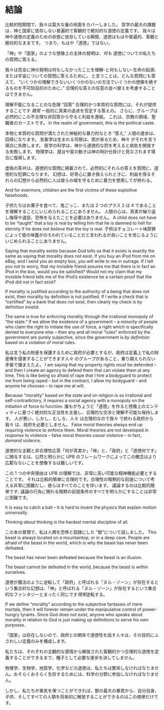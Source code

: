 # 結論

比較的短期間で、我々は莫大な量の地面をカバーしました。 哲学の最大の課題は、神と国家に依存しない普遍的で客観的で絶対的な道徳の定義です。 我々は神や道徳の定義のための状態に依存している瞬間、道徳はもはや普遍的、客観と絶対的なままです。 つまり、もはや「道徳」ではない。

「神」や「国家」のような想像上の主体の発明は、*何も* 道徳についての私たちの質問に答える。

我々は完全に神の発明は何もしなかったことを理解-と何もしない-生命の起源、または宇宙についての質問に答えるために。 と言うことは、どんな質問にも答えて、 “いくつかの理解できないいくつかのないの方法でいくつかの想像を絶するものを不可知目的のために、” 合理的な答えの任意の並べ替えを考慮することはできません。

理解不能になることのな危険 “回答” 合理的かつ本質的な質問には、それが提供することです *錯覚* 一般的に真実の追求を否定する答えの。 さらに、グループは必然的にこの不合理な非回答から守ると利益を連結。 これは、宗教の領域、聖職者のカーストです。 In the realm of government, this is the political caste.

本物と本質的な質問が満たされた神秘的な暴力的なとき “答え,” 人間の進歩は、回帰になります。 気象学は生まれる司祭は、雨が来るため、神々 がそれを言う場合に失敗します。 医学の科学は、神から道徳的な罰を考えると病気を開発する失敗します。 物理学は、屋台や星の動きは神の時計仕掛けと見なされます場合に復帰します。

虚偽の答弁は、道徳的な質問に掲載されて、必然的にそれらの答えを質問に、道徳的な犯罪になります。 幻想は、好奇心に置き換えられときに、利益を得るそれらの幻想から必然的に人は彼らの嘘を守るために暴力を使用してが終わる。

And for evermore, *children* are the first victims of these exploitive falsehoods.

子供たちはお菓子を食べて、鬼ごっこ、または 2 つのプラス 2 は 4 であることを理解することにいじめられることにありません。 人間の心は、真実が繰り返し侮辱や退屈、恐怖を与えたことを必要はありません。 A child does not have to be “taught” that a toy is real by telling him that he is damned to hell for eternity if he does not *believe* that the toy is real. 子供はチョコレート味原罪によって彼の味蕾がのろわれていることだと言われるが良いことを信じるようにいじめられることにありません。

Saying that morality exists because God tells us that it exists is exactly the same as saying that morality does not exist. If you buy an iPod from me on eBay, and I send you an empty box, you will write to me in outrage. If I tell you not to worry, that my invisible friend assures me that there is in fact an iPod in the box, would you be satisfied? Would not my claim that my invisible friend tells me of the iPod’s existence be a certain proof that the iPod did not in fact exist?

If morality is justified according to the authority of a being that does not exist, then morality by definition is not justified. If I write a check that is “certified” by a bank that does not exist, then clearly my check is by definition *invalid*.

The same is true for enforcing morality through the irrational monopoly of “the state.” If we allow the existence of a government – a minority of people who claim the right to initiate the use of force, a right which is specifically denied to everyone else – then any and all moral “rules” enforced by the government are purely subjective, since the government is *by definition* based on a violation of moral rules.

私は言う私の財産を保護するために政府が必要とするが、政府は定義上で私の財産権を侵害することができます人々 のグループがあること、乗り越えられない矛盾で捕まえたよ。 I am saying that my property rights must be defended – and then I create an agency to defend them that can violate them at any time. This is like being so afraid of rape that I hire a bodyguard to protect me from being raped – but in the contract, I allow my bodyguard – and anyone he chooses – to rape me at will.

Because “morality” based on the state and on religion is so irrational and self-contradictory, it *requires* a social agency with a monopoly on the initiation of force to function. 誰もがちょうど「道徳」を作ると想像上のエンティティに基づく絶対的な正当性を主張し、合理的な交渉と理解不可能な保持します。 人が悪い、しかし、むしろ、人々 は合理的なので我々 で終わる政府から我々 は、政府を必要としません。 False moral theories always end up requiring violence to enforce them. Moral theories are not developed in *response* to violence – false moral theories *cause* violence – in fact, *demand* violence.

道徳的な主観と非合理性応答「何が真実か」「神」と、「政府」と「道徳何です」に関与するは、公然と明らかに UPB のフレームワークによってこの概念はより広範なないことを想像するは難しいです。

この 1 つの中央理由は UPB の理解では、非常に高い可能な精神機能必要とすることです。 それは比較的簡単に合理的です。合理性の暗黙的な前提について考える非常に困難だし、彼らはすべてのことを伴います。 議論するのは比較的簡単です; 議論の行為に関わる暗黙の前提条件のすべてを明らかにすることは非常に困難です。

It is easy to catch a ball – it is hard to invent the physics that explain motion *universally*.

Thinking *about* thinking is the hardest mental discipline of all.

この本の冒頭で、私は人類を恐怖と奴隷にした "獣"について話しました。 This beast is always located on a mountaintop, or in a deep cave. People are afraid of the beast in the world, which is why the beast has never been defeated.

The beast has never been defeated because the beast is an illusion.

The beast cannot be defeated in the world, because the beast is within ourselves.

道徳が魔法のように逆転して「政府」と呼ばれる「ヌル・ゾーン」が存在するという集合的な幻想は、「神」と呼ばれる「ヌル・ゾーン」が存在するという集合的なファンタジーとまったく同じです*現実*逆転する。

If we define “morality” according to the subjective fantasies of mere mortals, then it will forever remain under the manipulative control of power-hungry tyrants. Since God does not exist, anyone who speaks about morality in relation to God is just making up definitions to serve his own purposes.

「国家」は存在しないので、政府との関係で道徳性を話す人々は、その目的にふさわしい定義のみを構成します。

私たちは、それぞれの主観的な感情から解放された客観的かつ合理的な道徳を定義することができるまで、種子として必要な進歩を決してしません。

物理学、生物学、地質学、化学などの道徳は、私たちは繁栄しなければなりません。おそらくおそらく生存するためには、科学の分野に参加しなければなりません。

しかし、私たちが勇気を保つことができれば、獣の最大の暴君から、自分自身、子供、そしてすべての人類を将来的に解放することができるのはこの規律だけです。